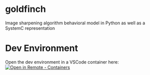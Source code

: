 # goldfinch
Image sharpening algorithm behavioral model in Python as well as a SystemC representation

# Dev Environment

Open the dev environment in a VSCode container here: [![Open in Remote - Containers](https://img.shields.io/static/v1?label=Remote%20-%20Containers&message=Open&color=blue&logo=visualstudiocode)](https://vscode.dev/redirect?url=vscode://ms-vscode-remote.remote-containers/cloneInVolume?url=https://github.com/Smattacus/goldfinch)
